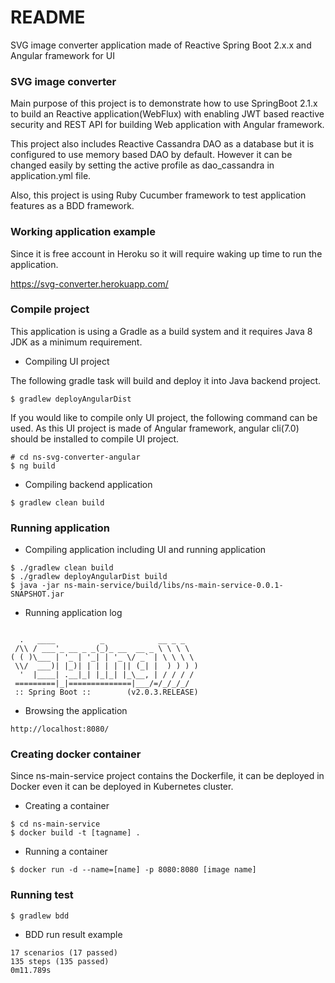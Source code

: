 # README #

SVG image converter application made of Reactive Spring Boot 2.x.x and Angular framework for UI

### SVG image converter ###

Main purpose of this project is to demonstrate how to use SpringBoot 2.1.x to build an Reactive application(WebFlux) with enabling JWT based reactive security
and REST API for building Web application with Angular framework.

This project also includes Reactive Cassandra DAO as a database but it is configured to use memory based DAO by default. 
However it can be changed easily by setting the active profile as dao_cassandra in application.yml file.

Also, this project is using Ruby Cucumber framework to test application features as a BDD framework.   

### Working application example ###

Since it is free account in Heroku so it will require waking up time to run the application.

https://svg-converter.herokuapp.com/


### Compile project ###

This application is using a Gradle as a build system and it requires Java 8 JDK as a minimum requirement.

* Compiling UI project

The following gradle task will build and deploy it into Java backend project.

```
$ gradlew deployAngularDist
```

If you would like to compile only UI project, the following command can be used.
As this UI project is made of Angular framework, angular cli(7.0) should be installed to compile UI project.

```$xslt
# cd ns-svg-converter-angular
$ ng build
``` 

* Compiling backend application

```
$ gradlew clean build
```

### Running application ###

* Compiling application including UI and running application
```
$ ./gradlew clean build
$ ./gradlew deployAngularDist build
$ java -jar ns-main-service/build/libs/ns-main-service-0.0.1-SNAPSHOT.jar
```

* Running application log
```$xslt

  .   ____          _            __ _ _
 /\\ / ___'_ __ _ _(_)_ __  __ _ \ \ \ \
( ( )\___ | '_ | '_| | '_ \/ _` | \ \ \ \
 \\/  ___)| |_)| | | | | || (_| |  ) ) ) )
  '  |____| .__|_| |_|_| |_\__, | / / / /
 =========|_|==============|___/=/_/_/_/
 :: Spring Boot ::        (v2.0.3.RELEASE)

```

* Browsing the application
```$xslt
http://localhost:8080/
```

### Creating docker container ###

Since ns-main-service project contains the Dockerfile, it can be deployed in Docker 
even it can be deployed in Kubernetes cluster.
 
* Creating a container

```$xslt
$ cd ns-main-service
$ docker build -t [tagname] .
```

* Running a container
```$xslt
$ docker run -d --name=[name] -p 8080:8080 [image name]
```

### Running test ###

```
$ gradlew bdd 
```

* BDD run result example
```
17 scenarios (17 passed)
135 steps (135 passed)
0m11.789s
```
